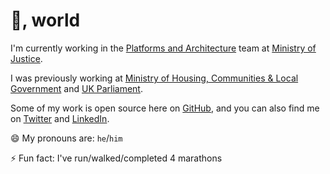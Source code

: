 # 👋, world

I'm currently working in the [Platforms and Architecture](https://mojdigital.blog.gov.uk/) team at [Ministry of Justice](https://www.gov.uk/government/organisations/ministry-of-justice).

I was previously working at [Ministry of Housing, Communities & Local Government](https://www.gov.uk/government/organisations/ministry-of-housing-communities-and-local-government) and [UK Parliament](https://parliament.uk).

Some of my work is open source here on [GitHub](https://github.com/jakemulley), and you can also find me on [Twitter](https://twitter.com/carboia) and [LinkedIn](https://linkedin.com/in/jakemulley).

😄 My pronouns are: `he`/`him`

⚡️ Fun fact: I've run/walked/completed 4 marathons
